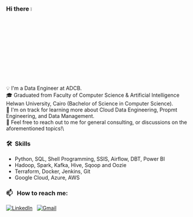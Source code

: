 ### Hi there <a href="https://www.gautamkrishnar.com/"><img src="https://media.giphy.com/media/hvRJCLFzcasrR4ia7z/giphy.gif" width="5%"></a>

💡&nbsp;I'm a Data Engineer at ADCB. \
🎓&nbsp;Graduated from Faculty of Computer Science & Artificial Intelligence Helwan University, Cairo (Bachelor of Science in Computer Science).\
🌱&nbsp;I'm on track for learning more about Cloud Data Engineering, Propmt Engineering, and Data Management.\
💬&nbsp;Feel free to reach out to me for general consulting, or discussions on the aforementioned topics!\

### 🛠 &nbsp;Skills

- Python, SQL, Shell Programming, SSIS, Airflow, DBT, Power BI
- Hadoop, Spark, Kafka, Hive, Sqoop and Oozie
- Terraform, Docker, Jenkins, Git
- Google Cloud, Azure, AWS

### 📫 &nbsp; How to reach me:


<a href="https://www.linkedin.com/in/ahmedashraffcih/"><img alt="LinkedIn" src="https://img.shields.io/badge/linkedin%20-%230077B5.svg?&style=flat&logo=linkedin&logoColor=white"/></a> &nbsp;
<a href="mailto:ahmedashraffcih@gmail.com"><img alt="Gmail" src="https://img.shields.io/badge/Gmail-D14836?style=flat&logo=gmail&logoColor=white" /></a> &nbsp;
